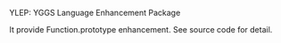 YLEP: YGGS Language Enhancement Package

It provide Function.prototype enhancement. See source code for detail.
